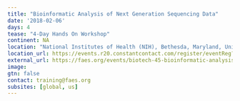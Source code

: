 ```yaml
---
title: "Bioinformatic Analysis of Next Generation Sequencing Data"
date: '2018-02-06'
days: 4
tease: "4-Day Hands On Workshop"
continent: NA
location: "National Institutes of Health (NIH), Bethesda, Maryland, United States"
location_url: https://events.r20.constantcontact.com/register/eventReg?llr=k4uamblab&oeidk=a07ee6s3vec288242fe
external_url: https://faes.org/events/biotech-45-bioinformatic-analysis-next-generation-sequencing-data-4-day-hands-workshop-1
image: 
gtn: false
contact: training@faes.org
subsites: [global, us]
---
```

